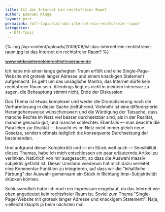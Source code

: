 ```yaml
---
title: Ist das Internet ein rechtsfreier Raum?
author: Emanuel Kluge
layout: post
permalink: /off-topic/ist-das-internet-ein-rechtsfreier-raum/
categories:
  - Off-Topic
---
```


{% img /wp-content/uploads/2009/08/ist-das-internet-ein-rechtsfreier-raum.jpg Ist das Internet ein rechtsfreier Raum? %}

<del datetime="2012-03-25T13:48:07+00:00">www.istdasinterneteinrechtsfreierraum.de</del>

Ich habe mir einen lange gehegten Traum erfüllt und eine Single-Page-Website mit grotesk langer Adresse und einem knackigen Statement aufgemacht. Es geht um das unsägliche Mantra, das Internet dürfe kein rechtsfreier Raum sein. Allerdings liegt es nicht in meinem Interesse zu sagen, die Behauptung stimmt nicht, Ende der Diskussion.

Das Thema ist etwas komplexer und weder die Dramatisierung noch die Verharmlosung in dieser Sache zielführend. Vielmehr ist eine differenzierte Herangehensweise wünschenswert und die Würdigung der Tatsache, dass manche Rechte im Netz viel besser durchsetzbar sind, als in der Realität, manche genauso gut, und manche schlechter. Ebenfalls &mdash; man beachte die Parallelen zur Realität &mdash; braucht es im Netz nicht immer gleich neue Gesetze, sondern oftmals lediglich die konsequente Durchsetzung der bestehenden.

Und aufgrund dieser Komplexität und &mdash; ein Stück weit auch &mdash; Sensibilität dieses Themas, habe ich mich entschlossen ein paar erläuternde Artikel zu verlinken. Natürlich von mir ausgesucht, so dass die Auswahl massiv subjektiv gefärbt ist. Dieser Umstand wiederum hat mich dazu verleitet, eine Kommentar-Funktion zu integrieren, auf dass wir die "inhaltliche Färbung" der Auswahl gemeinsam ein Stück in Richtung Inter-Subjektivität drücken können.

Schlussendlich habe ich noch ein Impressum eingebaut, da das Internet wie oben angedeutet kein rechtsfreier Raum ist. Soviel zum Thema "Single-Page-Website mit grotesk langer Adresse und knackigem Statement". Naja, vielleicht klappts ja beim nächsten mal.
